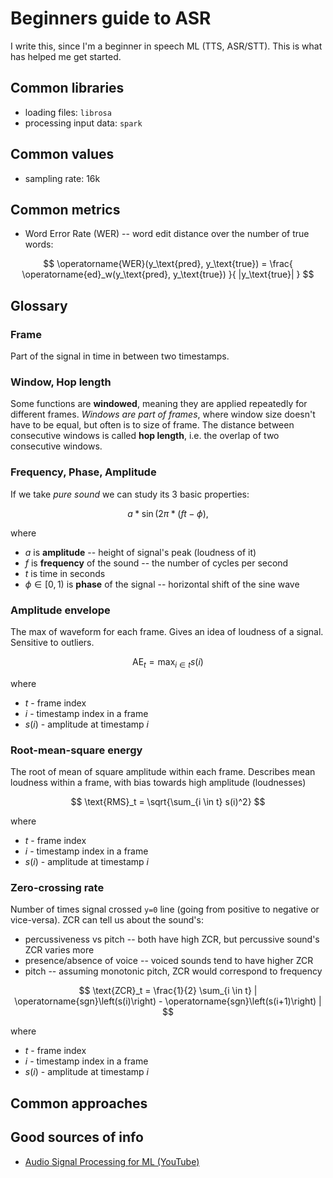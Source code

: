 # Beginners guide to ASR

I write this, since I'm a beginner in speech ML (TTS, ASR/STT). This is what has
helped me get started.

## Common libraries

- loading files: `librosa`
- processing input data: `spark`

## Common values

- sampling rate: 16k

## Common metrics

- Word Error Rate (WER) -- word edit distance over the number of true words:

$$
\operatorname{WER}(y_\text{pred}, y_\text{true}) = \frac{
  \operatorname{ed}_w(y_\text{pred}, y_\text{true})
  }{
    |y_\text{true}|
  }
$$

## Glossary

### Frame

Part of the signal in time in between two timestamps. 

### Window, Hop length

Some functions are **windowed**, meaning they are applied repeatedly for different
frames. *Windows are part of frames*, where window size doesn't have to be equal,
but often is to size of frame. The distance between consecutive windows is
called **hop length**, i.e. the overlap of two consecutive windows.


### Frequency, Phase, Amplitude

If we take *pure sound* we can study its 3 basic properties:

$$
a * \sin(2\pi * (ft - \phi),
$$

where

- $a$ is **amplitude** -- height of signal's peak (loudness of it)
- $f$ is **frequency** of the sound -- the number of cycles per second
- $t$ is time in seconds
- $\phi \in [0, 1)$ is **phase** of the signal -- horizontal shift of the sine
  wave


### Amplitude envelope

The max of waveform for each frame. Gives an idea of loudness of a signal.
Sensitive to outliers.

$$
\text{AE}_t = \max_{i \in t} s(i)
$$

where

- $t$ - frame index
- $i$ - timestamp index in a frame
- $s(i)$ - amplitude at timestamp $i$

### Root-mean-square energy

The root of mean of square amplitude within each frame. Describes mean loudness
within a frame, with bias towards high amplitude (loudnesses)

$$
\text{RMS}_t = \sqrt{\sum_{i \in t} s(i)^2}
$$

where

- $t$ - frame index
- $i$ - timestamp index in a frame
- $s(i)$ - amplitude at timestamp $i$

### Zero-crossing rate

Number of times signal crossed `y=0` line (going from positive to negative or
vice-versa). ZCR can tell us about the sound's:

- percussiveness vs pitch -- both have high ZCR, but percussive sound's ZCR
  varies more
- presence/absence of voice -- voiced sounds tend to have higher ZCR
- pitch -- assuming monotonic pitch, ZCR would correspond to frequency

$$
\text{ZCR}_t = \frac{1}{2}
  \sum_{i \in t} |
    \operatorname{sgn}\left(s(i)\right) -
    \operatorname{sgn}\left(s(i+1)\right)
  |
$$

where

- $t$ - frame index
- $i$ - timestamp index in a frame
- $s(i)$ - amplitude at timestamp $i$

## Common approaches


## Good sources of info

- [Audio Signal Processing for ML
  (YouTube)](https://www.youtube.com/playlist?list=PL-wATfeyAMNqIee7cH3q1bh4QJFAaeNv0)
